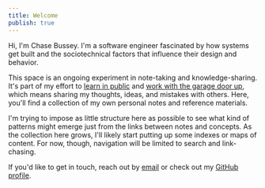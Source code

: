 ```yaml
---
title: Welcome
publish: true
---
```

Hi, I'm Chase Bussey. I'm a software engineer fascinated by how systems get built and the sociotechnical factors that influence their design and behavior.

This space is an ongoing experiment in note-taking and knowledge-sharing. It's part of my effort to [learn in
public](https://www.swyx.io/learn-in-public) and [work with the garage door up](https://notes.andymatuschak.org/zCMhncA1iSE74MKKYQS5PBZ), which
means sharing my thoughts, ideas, and mistakes with others. Here, you'll find a collection of my own personal notes and reference materials.

I'm trying to impose as little structure here as possible to see what kind of patterns might emerge just from the links between notes and concepts. As the collection here grows, I'll likely
start putting up some indexes or maps of content. For now, though, navigation will be limited to search and link-chasing.

If you'd like to get in touch, reach out by [email](mailto:chase@chasebussey.com) or check out my [GitHub profile](https://github.com/chasebussey).